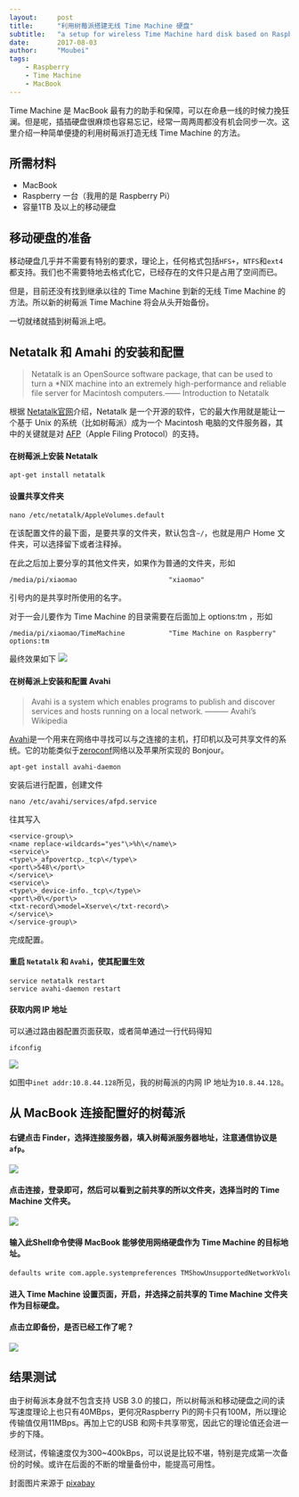 ```yaml
---
layout:     post
title:      "利用树莓派搭建无线 Time Machine 硬盘"
subtitle:   "a setup for wireless Time Machine hard disk based on Raspberry pi"
date:       2017-08-03
author:     "Moubei"
tags:
    - Raspberry
    - Time Machine
    - MacBook
---
```


Time Machine 是 MacBook 最有力的助手和保障，可以在命悬一线的时候力挽狂澜。但是呢，插插硬盘很麻烦也容易忘记，经常一周两周都没有机会同步一次。这里介绍一种简单便捷的利用树莓派打造无线 Time Machine 的方法。

## 所需材料
* MacBook
* Raspberry 一台（我用的是 Raspberry Pi）
* 容量1TB 及以上的移动硬盘

## 移动硬盘的准备
移动硬盘几乎并不需要有特别的要求，理论上，任何格式包括`HFS+`，`NTFS`和`ext4`都支持。我们也不需要特地去格式化它，已经存在的文件只是占用了空间而已。

但是，目前还没有找到继承以往的 Time Machine 到新的无线 Time Machine 的方法。所以新的树莓派 Time Machine 将会从头开始备份。

一切就绪就插到树莓派上吧。

## Netatalk 和 Amahi 的安装和配置

> Netatalk is an OpenSource software package, that can be used to turn a \*NIX machine into an extremely high-performance and reliable file server for Macintosh computers.—— Introduction to Netatalk

根据 [Netatalk官网](http://netatalk.sourceforge.net)介绍，Netatalk 是一个开源的软件，它的最大作用就是能让一个基于 Unix 的系统（比如树莓派）成为一个 Macintosh 电脑的文件服务器，其中的关键就是对 [AFP](https://en.wikipedia.org/wiki/Apple_Filing_Protocol)（Apple Filing Protocol）的支持。

#### 在树莓派上安装 Netatalk
```shell
apt-get install netatalk
```

#### 设置共享文件夹
```shell
nano /etc/netatalk/AppleVolumes.default
```

在该配置文件的最下面，是要共享的文件夹，默认包含`~/`，也就是用户 Home 文件夹，可以选择留下或者注释掉。

在此之后加上要分享的其他文件夹，如果作为普通的文件夹，形如
```shell
/media/pi/xiaomao                       "xiaomao"
```
引号内的是共享时所使用的名字。

对于一会儿要作为 Time Machine 的目录需要在后面加上 options:tm ，形如
```shell
/media/pi/xiaomao/TimeMachine           "Time Machine on Raspberry" options:tm 
```

最终效果如下
![](/assets/img/in-post/post-time-machine-on-raspberry/1.png)

#### 在树莓派上安装和配置 Avahi
> Avahi is a system which enables programs to publish and discover services and hosts running on a local network. ——— Avahi’s Wikipedia

[Avahi](https://www.avahi.org)是一个用来在网络中寻找可以与之连接的主机，打印机以及可共享文件的系统。它的功能类似于[zeroconf](https://en.wikipedia.org/wiki/Zero-configuration_networking)网络以及苹果所实现的 Bonjour。
```shell
apt-get install avahi-daemon
```

安装后进行配置，创建文件
```shell
nano /etc/avahi/services/afpd.service
```

往其写入
```shell
<service-group\>
<name replace-wildcards="yes"\>%h\</name\>
<service\>
<type\>_afpovertcp._tcp\</type\>
<port\>548\</port\>
</service\>
<service\>
<type\>_device-info._tcp\</type\>
<port\>0\</port\>
<txt-record\>model=Xserve\</txt-record\>
</service\>
</service-group\>
```
完成配置。

#### 重启 `Netatalk` 和 `Avahi`，使其配置生效
```shell
service netatalk restart
service avahi-daemon restart
```

#### 获取内网 IP 地址
可以通过路由器配置页面获取，或者简单通过一行代码得知
```shell
ifconfig
```
![](/assets/img/in-post/post-time-machine-on-raspberry/2.png)

如图中`inet addr:10.8.44.128`所见，我的树莓派的内网 IP 地址为`10.8.44.128`。

## 从 MacBook 连接配置好的树莓派
#### 右键点击 Finder，选择连接服务器，填入树莓派服务器地址，注意通信协议是 `afp`。
![](/assets/img/in-post/post-time-machine-on-raspberry/3.png)

#### 点击连接，登录即可，然后可以看到之前共享的所以文件夹，选择当时的 Time Machine 文件夹。
![](/assets/img/in-post/post-time-machine-on-raspberry/4.png)

#### 输入此Shell命令使得 MacBook 能够使用网络硬盘作为 Time Machine 的目标地址。
```shell
defaults write com.apple.systempreferences TMShowUnsupportedNetworkVolumes 1
```

#### 进入 Time Machine 设置页面，开启，并选择之前共享的 Time Machine 文件夹作为目标硬盘。

#### 点击立即备份，是否已经工作了呢？
![](/assets/img/in-post/post-time-machine-on-raspberry/5.png)

## 结果测试
由于树莓派本身就不包含支持 USB 3.0 的接口，所以树莓派和移动硬盘之间的读写速度理论上也只有40MBps，更何况Raspberry Pi的网卡只有100M，所以理论传输值仅用11MBps。再加上它的USB 和网卡共享带宽，因此它的理论值还会进一步的下降。

经测试，传输速度仅为300~400kBps，可以说是比较不堪，特别是完成第一次备份的时候。或许在后面的不断的增量备份中，能提高可用性。



封面图片来源于 [pixabay](https://pixabay.com/en/hard-drive-technology-computers-1265259/)